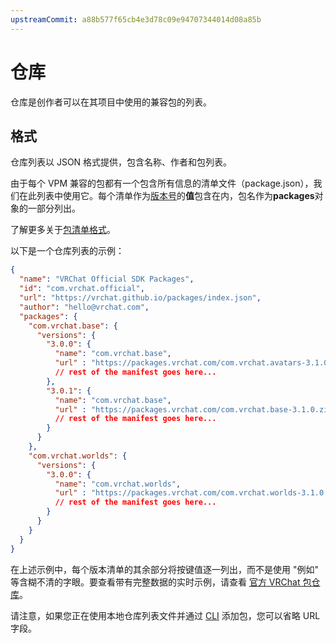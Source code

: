```yaml
---
upstreamCommit: a88b577f65cb4e3d78c09e94707344014d08a85b
---
```


# 仓库

仓库是创作者可以在其项目中使用的兼容包的列表。

## 格式
仓库列表以 JSON 格式提供，包含名称、作者和包列表。

由于每个 VPM 兼容的包都有一个包含所有信息的清单文件（package.json），我们在此列表中使用它。每个清单作为[版本号](https://semver.org/)的**值**包含在内，包名作为**packages**对象的一部分列出。

了解更多关于[包清单格式](/vcc.docs.vrchat.com/vpm/packages#vpm-manifest-additions)。

以下是一个仓库列表的示例：

```json
{
  "name": "VRChat Official SDK Packages",
  "id": "com.vrchat.official",
  "url": "https://vrchat.github.io/packages/index.json",
  "author": "hello@vrchat.com",
  "packages": {
    "com.vrchat.base": {
      "versions": {
        "3.0.0": {
          "name": "com.vrchat.base",
          "url" : "https://packages.vrchat.com/com.vrchat.avatars-3.1.0.zip",
          // rest of the manifest goes here...
        },
        "3.0.1": {
          "name": "com.vrchat.base",
          "url" : "https://packages.vrchat.com/com.vrchat.base-3.1.0.zip",
          // rest of the manifest goes here...
        }
      }
    },
    "com.vrchat.worlds": {
      "versions": {
        "3.0.0": {
          "name": "com.vrchat.worlds",
          "url" : "https://packages.vrchat.com/com.vrchat.worlds-3.1.0.zip",
          // rest of the manifest goes here...
        }
      }
    }
  }
}
```
在上述示例中，每个版本清单的其余部分将按键值逐一列出，而不是使用 "例如" 等含糊不清的字眼。要查看带有完整数据的实时示例，请查看 [官方 VRChat 包仓库](https://packages.vrchat.com/official)。

请注意，如果您正在使用本地仓库列表文件并通过 [CLI](/vcc.docs.vrchat.com/vpm/cli) 添加包，您可以省略 URL 字段。